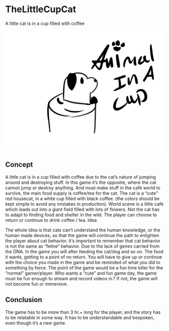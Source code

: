 # TheLittleCupCat
A little cat is in a cup filled with coffee 

![This is an image](https://github.com/Tacaly-Game-Studio/TheLittleCupCat/blob/main/logo_final.jpg)

## Concept
A little cat is in a cup filled with coffee due to the cat’s nature of jumping around and destroying stuff. In this game it’s the opposite, where the cat cannot jump or destroy anything. And must make stuff in the café world to survive, the main food supply is coffee/tea for the cat.
The cat is a “cute” red housecat, in a white cup filled with black coffee. (the colors should be kept simple to avoid any mistakes in production).
World scene is a little café which leads out into a giant field filled with lots of flowers. Not the cat has to adapt to finding food and shelter in the wild. The player can choose to return or continue to drink coffee / tea.
Idea

The whole Idea is that cats can’t understand the human knowledge, or the human made devices, so that the game will continue the path to enlighten the player about cat behavior. It’s important to remember that cat behavior is not the same as “feline” behavior. Due to the lack of genes carried from the DNA. In the game you will after feeding the cat/dog and so on. The food it wants, getting to a point of no return. You will have to give up or continue with the choice you made in the game and be reminded of what you did to something by force. The point of the game would be a fun time killer for the “normal” gamer/player. Who wants a “cute” and fun game day, the game must be fun enough to stream and record videos in.? If not, the game will not become fun or immersive.

## Conclusion 

The game has to be more than 3 hr.+ long for the player, and the story has to be relatable in some way. It has to be understandable and bespoken, even though it’s a new game.
